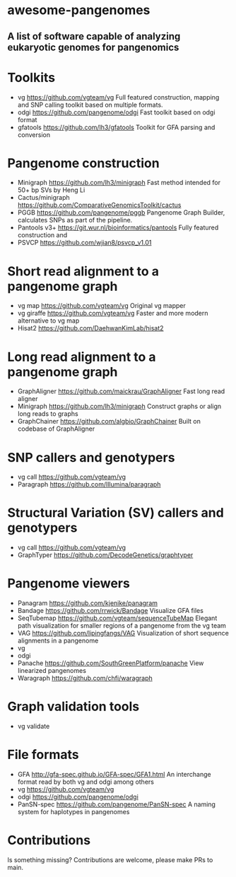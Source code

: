 # awesome-pangenomes
## A list of software capable of analyzing eukaryotic genomes for pangenomics 

# Toolkits

* vg https://github.com/vgteam/vg Full featured construction, mapping and SNP calling toolkit based on multiple formats.
* odgi https://github.com/pangenome/odgi Fast toolkit based on odgi format
* gfatools https://github.com/lh3/gfatools Toolkit for GFA parsing and conversion

# Pangenome construction

* Minigraph https://github.com/lh3/minigraph Fast method intended for 50+ bp SVs by Heng Li
* Cactus/minigraph https://github.com/ComparativeGenomicsToolkit/cactus 
* PGGB https://github.com/pangenome/pggb Pangenome Graph Builder, calculates SNPs as part of the pipeline.
* Pantools v3+ https://git.wur.nl/bioinformatics/pantools Fully featured construction and 
* PSVCP https://github.com/wjian8/psvcp_v1.01


# Short read alignment to a pangenome graph

* vg map https://github.com/vgteam/vg Original vg mapper
* vg giraffe https://github.com/vgteam/vg Faster and more modern alternative to vg map
* Hisat2 https://github.com/DaehwanKimLab/hisat2



# Long read alignment to a pangenome graph

* GraphAligner https://github.com/maickrau/GraphAligner Fast long read aligner
* Minigraph https://github.com/lh3/minigraph Construct graphs or align long reads to graphs
* GraphChainer https://github.com/algbio/GraphChainer Built on codebase of GraphAligner

# SNP callers and genotypers

* vg call https://github.com/vgteam/vg
* Paragraph https://github.com/Illumina/paragraph


# Structural Variation (SV) callers and genotypers

* vg call https://github.com/vgteam/vg
* GraphTyper https://github.com/DecodeGenetics/graphtyper 

# Pangenome viewers

* Panagram https://github.com/kjenike/panagram 
* Bandage https://github.com/rrwick/Bandage Visualize GFA files
* SeqTubemap https://github.com/vgteam/sequenceTubeMap Elegant path visualization for smaller regions of a pangenome from the vg team
* VAG https://github.com/lipingfangs/VAG Visualization of short sequence alignments in a pangenome
* vg 
* odgi
* Panache https://github.com/SouthGreenPlatform/panache View linearized pangenomes
* Waragraph https://github.com/chfi/waragraph

# Graph validation tools

* vg validate



# File formats

* GFA http://gfa-spec.github.io/GFA-spec/GFA1.html An interchange format read by both vg and odgi among others
* vg  https://github.com/vgteam/vg
* odgi https://github.com/pangenome/odgi 
* PanSN-spec https://github.com/pangenome/PanSN-spec A naming system for haplotypes in pangenomes



# Contributions

Is something missing? Contributions are welcome, please make PRs to main.
